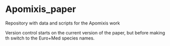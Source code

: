 # Apomixis_paper
Repository with data and scripts for the Apomixis work

Version control starts on the current version of the paper, but before making th switch to the Euro+Med species names. 
